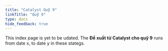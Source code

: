 ```yaml
---
title: "Catalyst Quỹ 9"
linkTitle: "Quỹ 9"
type: docs
hide_feedback: true
---
```


This index page is yet to be udated. 
The **Đề xuất từ Catalyst cho quỹ 9** runs from date x, to date y in these stategs.
